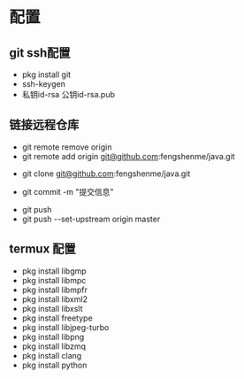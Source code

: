 # 配置

## git ssh配置
- pkg install git 
- ssh-keygen 
- 私钥id-rsa 公钥id-rsa.pub 
## 链接远程仓库
- git remote remove origin
- git remote add origin git@github.com:fengshenme/java.git

<!-- 克隆仓库 -->
- git clone git@github.com:fengshenme/java.git
<!-- 提交到本地仓库 -->
- git commit -m "提交信息"
<!-- 推送远程仓库 -->
- git push 
- git push --set-upstream origin master


## termux 配置

- pkg install libgmp
- pkg install libmpc
- pkg install libmpfr
- pkg install libxml2
- pkg install libxslt
- pkg install freetype
- pkg install libjpeg-turbo
- pkg install libpng
- pkg install libzmq
- pkg install clang
- pkg install python






